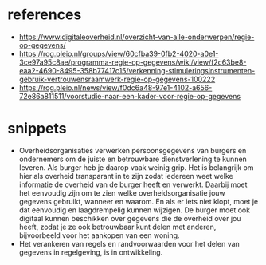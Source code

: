 # references
- https://www.digitaleoverheid.nl/overzicht-van-alle-onderwerpen/regie-op-gegevens/
- https://rog.pleio.nl/groups/view/60cfba39-0fb2-4020-a0e1-3ce97a95c8ae/programma-regie-op-gegevens/wiki/view/f2c63be8-eaa2-4690-8495-358b77417c15/verkenning-stimuleringsinstrumenten-gebruik-vertrouwensraamwerk-regie-op-gegevens-100222
- https://rog.pleio.nl/news/view/f0dc6a48-97e1-4102-a656-72e86a811511/voorstudie-naar-een-kader-voor-regie-op-gegevens

# snippets
- Overheidsorganisaties verwerken persoonsgegevens van burgers en ondernemers om de juiste en betrouwbare dienstverlening te kunnen leveren. Als burger heb je daarop vaak weinig grip. Het is belangrijk om hier als overheid transparant in te zijn zodat iedereen weet welke informatie de overheid van de burger heeft en verwerkt. Daarbij moet het eenvoudig zijn om te zien welke overheidsorganisatie jouw gegevens gebruikt, wanneer en waarom. En als er iets niet klopt, moet je dat eenvoudig en laagdrempelig kunnen wijzigen. De burger moet ook digitaal kunnen beschikken over gegevens die de overheid over jou heeft, zodat je ze ook betrouwbaar kunt delen met anderen, bijvoorbeeld voor het aankopen van een woning.
- Het verankeren van regels en randvoorwaarden voor het delen van gegevens in regelgeving, is in ontwikkeling.
